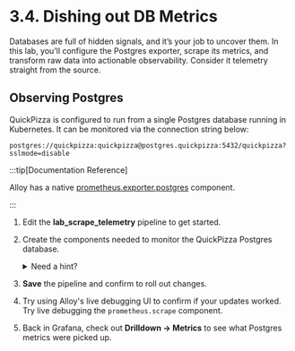 ---
---

# 3.4. Dishing out DB Metrics

Databases are full of hidden signals, and it’s your job to uncover them. In this lab, you’ll configure the Postgres exporter, scrape its metrics, and transform raw data into actionable observability. Consider it telemetry straight from the source.

## Observing Postgres

QuickPizza is configured to run from a single Postgres database running in Kubernetes. It can be monitored via the connection string below:
```
postgres://quickpizza:quickpizza@postgres.quickpizza:5432/quickpizza?sslmode=disable
```

:::tip[Documentation Reference]

Alloy has a native [prometheus.exporter.postgres](https://grafana.com/docs/alloy/latest/reference/components/prometheus/prometheus.exporter.postgres/) component.

:::

1.  Edit the **lab_scrape_telemetry** pipeline to get started.

1.  Create the components needed to monitor the QuickPizza Postgres database.
    <details>
        <summary>Need a hint?</summary>

        The [first example](https://grafana.com/docs/alloy/latest/reference/components/prometheus/prometheus.exporter.postgres/#collect-metrics-from-a-postgresql-server) in the docs is a great starting point. We already have a `prometheus.remote_write` component, but the exporter and scrape components will be needed to wire up metrics from Postgres. Use the connection string documented above.

    </details>

1.  **Save** the pipeline and confirm to roll out changes.

1.  Try using Alloy's live debugging UI to confirm if your updates worked. Try live debugging the `prometheus.scrape` component.

1.  Back in Grafana, check out **Drilldown -> Metrics** to see what Postgres metrics were picked up.

